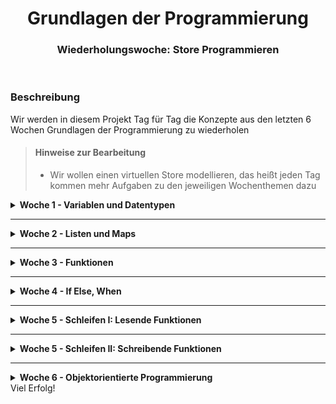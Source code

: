 <h1 align="center">Grundlagen der Programmierung</h1>
<h3 align="center">Wiederholungswoche: Store Programmieren</h3>
<br>



### Beschreibung
Wir werden in diesem Projekt Tag für Tag die Konzepte aus den letzten 6 Wochen Grundlagen der Programmierung zu wiederholen

> #### Hinweise zur Bearbeitung
> - Wir wollen einen virtuellen Store modellieren, das heißt jeden Tag kommen mehr Aufgaben zu den jeweiligen Wochenthemen dazu

<details>
<summary> <b> Woche 1 - Variablen und Datentypen </b> </summary>
  In der 1. Woche haben wir Variablen und Datentypen kennengelernt.

Lege in der `Main.kt` im `src` Ordner folgende Variablen an und denke dir die passenden Variablennamen und Datentypen dazu selber aus:

1. Name des Stores - sei kreativ
2. kurze Beschreibung, welche Art von Produkte es in deinem Store zu kaufen gibt - sei kreativ
3. Eine Filialnummer - dein Store ist der 13. seiner Art in ganz Deutschland
4. den Namen der Person, die den Store leitet - soll über `readln()` eingegeben werden
5. das Alter der Person, die den Store leitet - soll über `readln()` eingegeben werden
6. Information darüber, ob aktuell eine Rabattaktion läuft oder nicht

Danach drucke alle diese Informationen hübsch in der Konsole aus.


</details>

---

<details>
<summary> <b> Woche 2 - Listen und Maps </b> </summary>

Jetzt wollen wir den Umgang mit Listen und Maps üben.

1. Erstelle eine Variable namens `inventar` in der du 5 Produkte mit ihren Preisen anlegst.
- Welche Datenstruktur ist geeignet, um Schlüssel gemeinsam mit Werten anzulegen?
- Welche Datentypen sollten Schlüssel und Werte jeweils haben?

2. Füge jetzt manuell, das heißt mit der richtigen Funktion/Syntax und nicht einfach, indem du die originale Map bearbeitest, folgendes hinzu:

- Ein Produkt namens `iPhone` mit dem Preis `9999.99`
- Ein Produkt namens `Kaugummi` mit dem Preis `2.49`
- Ein Produkt namens `Smoothie` mit dem Preis `4.99`

Um dies zu tun, gibt es 2 unterschiedliche Syntaxen.
Suche in den LiveBeispielen aus der Vorlesung heraus, was die beiden sind. Nutze beide mind. 1x, für das 3. Produkt kannst du die benutzen, die dir besser gefällt.

3. Aktualisierung der Preise: Verringere den Preis von 3 Produkten deiner Wahl um 1.50 Euro.

- Um dies zu tun, gibt es 2 unterschiedliche Syntaxen.
- Suche in den LiveBeispielen aus der Vorlesung heraus, was die beiden sind. Nutze beide mind. 1x, für das 3. Produkt kannst du die benutzen, die dir besser gefällt.

4. Produkt entfernen: Entferne das teuerste Produkt (du musst das Programm nicht rausfinden lassen, welches das teuerste ist, sondern kannst es selbst identifizieren)

5. Prüfe, ob das Produkt "Kaugummi" noch in der Map existiert und printe eine entsprechende Nachricht in die Konsole aus. Dafür brauchst du if else.


6. Prüfe, ob es ein Produkt mit dem Preis 1.49 in der Map gibt und drucke eine entsprechende Nachricht in der Konsole aus.


7. Listen anlegen:
- Lege jetzt jeweils eine Liste mit
   - allen Produkten
   - allen Preisen

  an. Dafür gibt es wieder eine Funktion/Schlüsselwort, mit dem du alle keys und alle values einfach aus der map ziehen und in eine neue Variable speichern kannst.

- Achte darauf, dass es sich bei dieser neuen Variable um den korrekten Datentypen, eine Liste, handelt!

8. Was ist eigentlich nochmal ein Set im Unterschied zu einer Liste/Map?

BONUS: Bist du schon in der Lage,

- das gesamte Inventar mit Preisen Zeile für Zeile auszudrucken?

- nur alle Produkte auszudrucken, deren Preis zB genau 1.49 ist?
- Welche Konstrukte brauchst du hierfür?

</details>

---
<details>
<summary> <b> Woche 3 - Funktionen </b> </summary>

Lagere nun die gesamte Funktionalität, die du programmiert hast, in Funktionen in der Datei `Functions.kt` aus.

Sie könnten wie folgt heißen:

- `displayStore()`
- `addProduct()`
- `updatePrice()`
- `removeProduct()`
- `doesProductExist()` - soll für alle Produkte, nicht nur Kaugummi funktionieren
- `doesPriceExist()` - soll für alle Preise, nicht nur 1.49 gelten


Überlege dir, welche Funktionen was für return-Werte brauchen und wo Parameter übergeben werden müssen.
</details>

---

<details>
<summary> <b> Woche 4 - If Else, When </b> </summary>

Schreibe folgende Funktionen in `IfElsWhen.kt`:

1. Altersüberprüfung: `purchaseAllowed(name: String, age: Int)` - Prüft, ob Kunde namens `name` mit dem alter `age` über 6 Jahre alt ist. Wenn nicht, wird eine Nachricht gedruckt, dass `name` nochmal mit den Eltern wiederkommen soll.


2. `calculateDiscount(customerAge: Int, isRegularCustomer: Boolean) : Double` - prüft, ob ein Kunde einen Rabatt erhält und rechnet den Rabatt aus nach folgendem Schema:
   - ist der Kunde über 60 und ein Stammkunde: Rabatt von 60%
   - Kunde nur über 60: Rabatt von 10%
   - Kunde nur Stammkunde: Rabatt von 20%
   - Kunde unter 12: Rabatt von 15%
- Der Rabatt soll am Ende zurückgegeben werden! (`return`)


3. Rabattaktionen:
   Die Variable aus Aufgabe 1, die angibt, ob es eine Rabattaktion gibt oder nicht, soll nun nicht einfach manuell gesetzt werden, sondern Logik bekommen.

   - Schreibe eine Funktion `checkDiscountDays`, die einen Wochentag übergeben bekommt und eine passende Nachricht in die Konsole druckt für folgende Szenarien:
      - ist der Wochentag Montag, Mittwoch oder Freitag: es gibt Rabatte.
      - ist der Wochentag Dienstag, Donnerstag oder Samstag: es gibt keine Rabatte
      - ist der Wochentag Sonntag: der Laden hat geschlossen, folglich gibt es keine Rabatte
   - Benutze hierzu  `when`! Gerne auch zur Übung zusätzlich mit `if else` lösen.
   - Speichere das Ergebnis der Funktion am Ende in deine in Aufgabe 1 erstellte Variable.


4. Einkauf: Simuliere einen Einkauf durch einen Kunden. Schreibe dazu eine Funktion `buy(budget: Double, price: Double)`, die folgendes tut:
   - das Kundenbudget und den Preis des Produkts ausdruckt
   - prüft, ob der Kunde genug Geld dabei hat, um sich ein Produkt zu leisten. wenn ja:
      - Den Preis vom Budget abziehen und in einer neuen Variable speichern
      - entsprechende Nachrichten in die Konsole drucken, dass das Produkt gekauft wurde und er Kunde noch x Euro übrig hat
   - wenn nein: Bescheid sagen, dass das Produkt zu teuer ist, weil dem Kunden x Euro fehlen
</details>

---

<details>
<summary> <b> Woche 5 - Schleifen I: Lesende Funktionen </b> </summary>

In der Datei `Data.kt` findest du einige Datenstrukturen mit Produkten/Mitarbeitern.

Durch diese Datenstrukturen wollen wir jeweils mit Schleifen durchgehen.

Schreibe **Funktionen**, die die jeweiligen Aufgaben erfüllen, in die Datei `Schleifen.kt`


1.  Mitarbeiter filtern: Schreibe eine Funktion, die alle Mitarbeiter ausgibt, deren Namen mit einem bestimmten Buchstaben beginnen, welcher der Funktion als `Char` übergeben werden kann. Verwende eine Schleife oder ein passendes Lambda in einer Higher-Order Function. Tipp: es gibt eine Funktion namens `startsWith

2. Längster Produktname pro Kategorie:
   Finde den längsten Produktnamen in jeder Kategorie und gib ihn aus. Du kannst zB eine Schleife verwenden, um durch die Produktkategorien zu iterieren und dann maxBy verwenden, um den längsten Namen in jeder Kategorie zu finden.

3. Produkte nach Kategorien filtern: Schreibe eine Funktion, die Produkte einer bestimmten Kategorie filtert und ausgibt. Der Benutzer sollte die Kategorie auswählen können, und die Funktion sollte die entsprechenden Produkte anzeigen.

4. Mitarbeiterliste alphabetisch sortieren
   Sortiere die Liste der Mitarbeiter alphabetisch und gib sie aus. Du kannst die sorted-Funktion oder eine Schleife verwenden, um die Sortierung durchzuführen.

5. Produkte nach Länge filtern:
   Filtere Produkte in jeder Kategorie basierend auf ihrer Länge (also der Länge ihres Namens). Zum Beispiel könntest du Produkte auswählen, die weniger als 6 Zeichen lang sind. Verwende filter und map, um die Filterung durchzuführen.

6. Gesamtanzahl der Produkte:
   Berechne die Gesamtanzahl der Produkte in allen Kategorien. Du kannst eine Schleife verwenden, um durch die Kategorien und Produkte zu iterieren und die Summe berechnen.

7. Zufälliges Produkt pro Kategorie:
   Schreibe eine Funktion, die zufällig ein Produkt aus jeder Kategorie auswählt und ausgibt. Verwende die random()-Funktion, um ein zufälliges Element aus der Liste von Produkten in jeder Kategorie zu wählen.

8. Produkte nach Anfangsbuchstaben gruppieren:
   Gruppiere die Produkte in jeder Kategorie nach dem Anfangsbuchstaben und gib die Gruppen aus. Zum Beispiel könntest du alle Produkte auflisten, die mit "A" beginnen, dann mit "B" usw. Verwende eine Schleife oder Higher-Order Functions, um die Gruppierung durchzuführen.

9. Anzahl der Produkte pro Kategorie:
   Berechne die Anzahl der Produkte in jeder Kategorie und gib sie aus. Du kannst die count()-Funktion oder eine Schleife verwenden, um die Anzahl der Produkte in jeder Kategorie zu zählen.


</details>

---

<details>
<summary> <b> Woche 5 - Schleifen II: Schreibende Funktionen </b> </summary>

Die Datenstrukturen sind noch nicht bearbeitbar.

Was muss eine List oder Map jeweils sein, damit man darauf auch schreibende Operationen ausführen kann?

Erstelle jeweils eine mutable Kopie von `produktMap` und von `employees`, nenne sie jeweils `cProduktMap` und `cEmployees`. Denk daran, dass die einzelnen Listen in `cProduktMap` auch noch mutable gemacht werden müssen.

Danach führe folgende Operationen in `SchleifenII.kt` durch:

10. Produkte hinzufügen:
    Schreibe eine Funktion, die es den Benutzern ermöglicht, neue Produkte und Kategorien hinzuzufügen. Der Benutzer sollte den Produktnamen und die Kategorie eingeben können, und die Funktion fügt das Produkt zur Map `cProductMap` hinzu.

11. Produkte entfernen:
    Erstelle eine Funktion, die es den Benutzern ermöglicht, Produkte aus den Kategorien zu entfernen. Der Benutzer sollte den Produktnamen und die Kategorie eingeben können, und die Funktion entfernt das Produkt aus der Map `cProductMap`.

12. Produkte sortieren:
    Schreibe eine Funktion, die Produkte in jeder Kategorie alphabetisch sortiert. Du kannst die sort()-Funktion oder eine eigene Sortierlogik verwenden, um die Produkte in jeder Kategorie zu sortieren.

13. Kategorie umbenennen:
    Ermögliche es den Benutzern, den Namen einer Kategorie zu ändern. Der Benutzer sollte die alte und die neue Kategorie eingeben können, und die Funktion aktualisiert die Map `cProductMap`.

14. Produkte in den Warenkorb legen:
    Erstelle eine Funktion, die es den Benutzern ermöglicht, Produkte in einen Warenkorb zu legen. Der Warenkorb kann als Mutable List repräsentiert werden. Der Benutzer sollte den Produktnamen und die Anzahl eingeben können, und die Funktion fügt das Produkt mit der entsprechenden Anzahl zum Warenkorb hinzu.

</details>

---

<details>
<summary> <b> Woche 6 - Objektorientierte Programmierung </b> </summary>

Jetzt kommt Objektorientierung ins Spiel.

Committe und pushe bevor du hiermit anfängst deine bisherigen Lösungen! Wir refactoren jetzt den gesamten Code!

Alle unsere Produkte, die bisher jeweils lediglich Strings sind, sollen jetzt in tatsächliche Produkte mit einem Namen und einem Preis umgewandelt werden.

1. Produkt: Erstelle eine neue Datei, die Klasse `Produkt.kt`, der du im Primären Konstruktor die Eigenschaften `bezeichner`, `preis` und `kategorie` gibst.
- Ersetze in unseren Datenstrukturen in der Datei `Data.kt` alle Strings, die zuvor als Platzhalter für richtige Produkte enthalten waren, mit tatsächlichen Produkten.

Jetzt werden einige Fehler auftauchen.

Du musst die meisten deiner bisher Funktionen jetzt so refactoren, dass sie mit dem neuen Datentyp Produkt funktionieren. Behebe alle Fehler.

2. Mitarbeiter: Erstelle eine Klasse `Mitarbeiter.kt`, der du im Primären Konstruktor die Eigenschaften `name` und `alter` gibst.
- Ersetze die Strings in der Liste `mitarbeiter` mit tatsächlichen Instanzen der Klasse Mitarbeiter. Wenn du noch Nerven dazu hast, schreibe dazu eine Funktion, die ein zufälliges Alter zwischen 16 und 70 ausgibt, und rufe diese auf, statt manuell ein Alter bei jedem Mitarbeiter reinzuschreiben.

3. In Produkt, erstelle eine Funktion `printInfo()`, die uns alle Informationen über das Produkt ausdruckt.

4. Erstelle jetzt die Kindklassen Elektronik, Kleidung, Nahrung, Buch und Haushalt, die von Produkt erben und jeweils ihre Kategorie als String in der Variable `kategorie` als Default Wert stehen haben.


</details>
Viel Erfolg!
